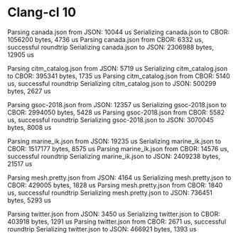 # Clang-cl 10

Parsing canada.json from JSON: 10044 us
Serializing canada.json to CBOR: 1056200 bytes, 4736 us
Parsing canada.json from CBOR: 6332 us, successful roundtrip
Serializing canada.json to JSON: 2306988 bytes, 12905 us

Parsing citm_catalog.json from JSON: 5719 us
Serializing citm_catalog.json to CBOR: 395341 bytes, 1735 us
Parsing citm_catalog.json from CBOR: 5140 us, successful roundtrip
Serializing citm_catalog.json to JSON: 500299 bytes, 2627 us

Parsing gsoc-2018.json from JSON: 12357 us
Serializing gsoc-2018.json to CBOR: 2994050 bytes, 5428 us
Parsing gsoc-2018.json from CBOR: 5582 us, successful roundtrip
Serializing gsoc-2018.json to JSON: 3070045 bytes, 8008 us

Parsing marine_ik.json from JSON: 19235 us
Serializing marine_ik.json to CBOR: 1517177 bytes, 8575 us
Parsing marine_ik.json from CBOR: 14576 us, successful roundtrip
Serializing marine_ik.json to JSON: 2409238 bytes, 21517 us

Parsing mesh.pretty.json from JSON: 4164 us
Serializing mesh.pretty.json to CBOR: 429005 bytes, 1828 us
Parsing mesh.pretty.json from CBOR: 1840 us, successful roundtrip
Serializing mesh.pretty.json to JSON: 736451 bytes, 5293 us

Parsing twitter.json from JSON: 3450 us
Serializing twitter.json to CBOR: 403918 bytes, 1291 us
Parsing twitter.json from CBOR: 2671 us, successful roundtrip
Serializing twitter.json to JSON: 466921 bytes, 1393 us

